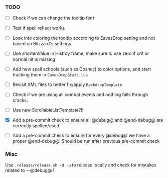 ### TODO

- [ ] Check if we can change the tooltip font
- [ ] Test if spell reflect works
- [ ] Look into coloring the tooltip according to EavesDrop setting and not based on Blizzard's settings
- [ ] Use shortenValue in Histroy frame, make sure to use zero if crit or normal hit is missing
- [ ] Add new spell schools (such as Cosmic) to color options, and start tracking them in `EavesDropStats.lua`
- [ ] Revisit XML files to better fix/apply `BackdropTemplate`
- [ ] Check if we are using all combat events and nothing falls through cracks.
- [ ] Use new ScrollableListTemplate?!!!
- [x] Add a pre-commit check to ensure all @debug@ and @end-debug@ are correctly spelled/used.
- [ ] Add a pre-commit check to ensure for every @debug@ we have a proper @end-debug@. Should be run after previous pre-commit check


### Misc

Use `.release/release.sh -d -u` to release locally and check for mistakes related to --@debug@ !